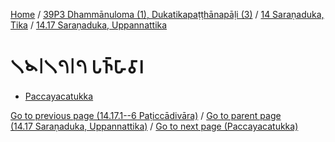 
[Home](/) / [39P3 Dhammānuloma (1), Dukatikapaṭṭhānapāḷi (3)](../../../39P3.md) / [14 Saraṇaduka, Tika](../../14.md) / [14.17 Saraṇaduka, Uppannattika](../14.17.md)

# 𑁧𑁪𑁇𑁧𑁭𑁇𑁭 𑀧𑀜𑁆𑀳𑀸𑀯𑀸𑀭

* [Paccayacatukka](14.17.7/Paccayacatukka.md)

[Go to previous page (14.17.1--6 Paṭiccādivāra)](14.17.1--6.md) / [Go to parent page (14.17 Saraṇaduka, Uppannattika)](../14.17.md) / [Go to next page (Paccayacatukka)](14.17.7/Paccayacatukka.md)


